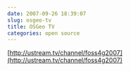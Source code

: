 ```yaml
---
date: 2007-09-26 18:39:07
slug: osgeo-tv
title: OSGeo TV
categories: open source
---
```


[http://ustream.tv/channel/foss4g2007](http://ustream.tv/channel/foss4g2007)
